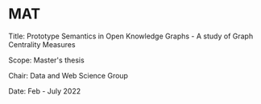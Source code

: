 # MAT

Title: Prototype Semantics in Open Knowledge Graphs - A study of Graph Centrality Measures

Scope: Master's thesis

Chair: Data and Web Science Group

Date: Feb - July 2022
